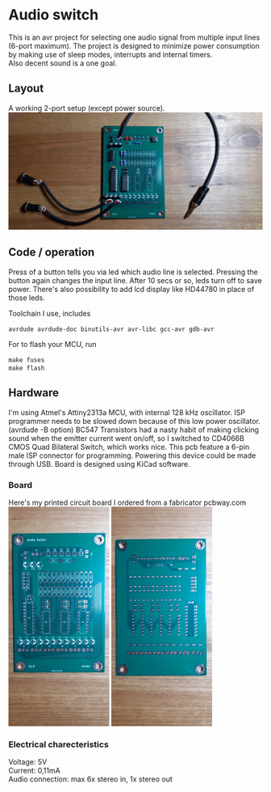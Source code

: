 # Audio switch   

This is an avr project for selecting one audio signal from multiple input lines (6-port maximum). The project is designed to minimize power consumption by making use of sleep modes, interrupts and internal timers.\
Also decent sound is a one goal.

## Layout

A working 2-port setup (except power source).\
![Test setup](/pics/test_setup.jpg)

## Code / operation

Press of a button tells you via led which audio line is selected. Pressing the button again changes the input line. After 10 secs or so, leds turn off to save power. There's also possibility to add lcd display like HD44780 in place of those leds.

Toolchain I use, includes
```
avrdude avrdude-doc binutils-avr avr-libc gcc-avr gdb-avr
```

For to flash your MCU, run
```shell
make fuses
make flash
```

## Hardware  

I'm using Atmel's Attiny2313a MCU, with internal 128 kHz oscillator. ISP programmer needs to be slowed down because of this low power oscillator. (avrdude -B option)
BC547 Transistors had a nasty habit of making clicking sound when the emitter current went on/off, so I switched to CD4066B CMOS Quad Bilateral Switch, which works nice. This pcb feature a 6-pin male ISP connector for programming. Powering this device could be made through USB. Board is designed using KiCad software.

### Board

Here's my printed circuit board I ordered from a fabricator pcbway.com\
<img src="/pics/front.jpg" alt="Front" width="200">
<img src="/pics/back.jpg" alt="Back" width="200">

### Electrical charecteristics

Voltage: 5V\
Current: 0,11mA\
Audio connection: max 6x stereo in, 1x stereo out